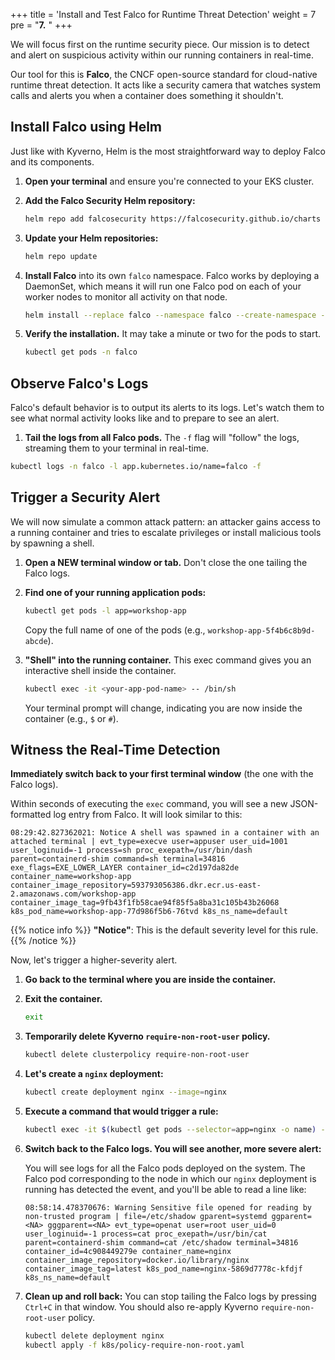 +++
title = 'Install and Test Falco for Runtime Threat Detection'
weight = 7
pre = "<b>7.</b> "
+++

We will focus first on the runtime security piece. Our mission is to detect and alert on suspicious activity within our running containers in real-time.

Our tool for this is **Falco**, the CNCF open-source standard for cloud-native runtime threat detection. It acts like a security camera that watches system calls and alerts you when a container does something it shouldn't.

## Install Falco using Helm

Just like with Kyverno, Helm is the most straightforward way to deploy Falco and its components.

1. **Open your terminal** and ensure you're connected to your EKS cluster.
2. **Add the Falco Security Helm repository:**

   ```bash
   helm repo add falcosecurity https://falcosecurity.github.io/charts
   ```

3. **Update your Helm repositories:**

   ```bash
   helm repo update
   ```

4. **Install Falco** into its own `falco` namespace. Falco works by deploying a DaemonSet, which means it will run one Falco pod on each of your worker nodes to monitor all activity on that node.

   ```bash
   helm install --replace falco --namespace falco --create-namespace --set tty=true falcosecurity/falco
   ```

5. **Verify the installation.** It may take a minute or two for the pods to start.

   ```bash
   kubectl get pods -n falco
   ```

## Observe Falco's Logs

Falco's default behavior is to output its alerts to its logs. Let's watch them to see what normal activity looks like and to prepare to see an alert.

1. **Tail the logs from all Falco pods.** The `-f` flag will "follow" the logs, streaming them to your terminal in real-time.

```bash
kubectl logs -n falco -l app.kubernetes.io/name=falco -f
```

## Trigger a Security Alert

We will now simulate a common attack pattern: an attacker gains access to a running container and tries to escalate privileges or install malicious tools by spawning a shell.

1. **Open a NEW terminal window or tab.** Don't close the one tailing the Falco logs.
2. **Find one of your running application pods:**

   ```bash
   kubectl get pods -l app=workshop-app
   ```

   Copy the full name of one of the pods (e.g., `workshop-app-5f4b6c8b9d-abcde`).

3. **"Shell" into the running container.** This exec command gives you an interactive shell inside the container.

   ```bash
   kubectl exec -it <your-app-pod-name> -- /bin/sh
   ```

   Your terminal prompt will change, indicating you are now inside the container (e.g., `$` or `#`).

## Witness the Real-Time Detection

**Immediately switch back to your first terminal window** (the one with the Falco logs).

Within seconds of executing the `exec` command, you will see a new JSON-formatted log entry from Falco. It will look similar to this:

```text
08:29:42.827362021: Notice A shell was spawned in a container with an attached terminal | evt_type=execve user=appuser user_uid=1001 user_loginuid=-1 process=sh proc_exepath=/usr/bin/dash parent=containerd-shim command=sh terminal=34816 exe_flags=EXE_LOWER_LAYER container_id=c2d197da82de container_name=workshop-app container_image_repository=593793056386.dkr.ecr.us-east-2.amazonaws.com/workshop-app container_image_tag=9fb43f1fb58cae94f85f5a8ba31c105b43b26068 k8s_pod_name=workshop-app-77d986f5b6-76tvd k8s_ns_name=default
```

{{% notice info %}}
**"Notice"**: This is the default severity level for this rule.
{{% /notice %}}

Now, let's trigger a higher-severity alert.

1. **Go back to the terminal where you are inside the container.**
2. **Exit the container.**

   ```bash
   exit
   ```

3. **Temporarily delete Kyverno `require-non-root-user` policy.**

   ```bash
   kubectl delete clusterpolicy require-non-root-user
   ```

4. **Let's create a `nginx` deployment:**

   ```bash
   kubectl create deployment nginx --image=nginx
   ```

5. **Execute a command that would trigger a rule:**

   ```bash
   kubectl exec -it $(kubectl get pods --selector=app=nginx -o name) -- cat /etc/shadow
   ```

6. **Switch back to the Falco logs. You will see another, more severe alert:**

   You will see logs for all the Falco pods deployed on the system. The Falco pod corresponding to the node in which our `nginx` deployment is running has detected the event, and you'll be able to read a line like:

   ```text
   08:58:14.478370676: Warning Sensitive file opened for reading by non-trusted program | file=/etc/shadow gparent=systemd ggparent=<NA> gggparent=<NA> evt_type=openat user=root user_uid=0 user_loginuid=-1 process=cat proc_exepath=/usr/bin/cat parent=containerd-shim command=cat /etc/shadow terminal=34816 container_id=4c908449279e container_name=nginx container_image_repository=docker.io/library/nginx container_image_tag=latest k8s_pod_name=nginx-5869d7778c-kfdjf k8s_ns_name=default
   ```

7. **Clean up and roll back:** You can stop tailing the Falco logs by pressing `Ctrl+C` in that window. You should also re-apply Kyverno `require-non-root-user` policy.

   ```bash
   kubectl delete deployment nginx
   kubectl apply -f k8s/policy-require-non-root.yaml
   ```
